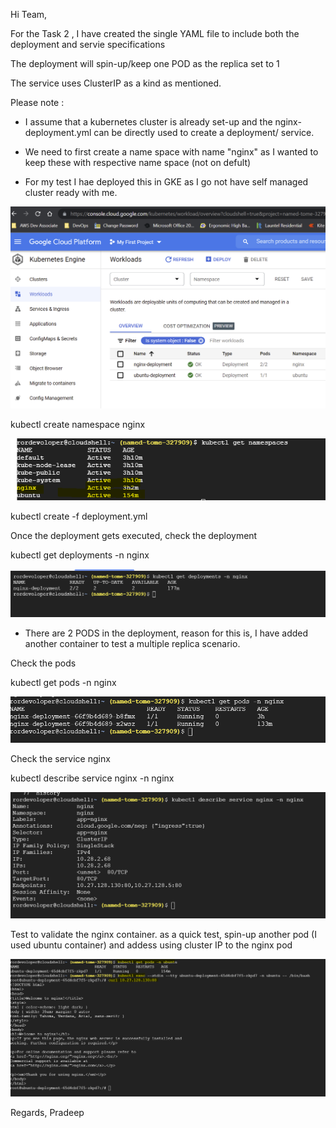 Hi Team,

For the Task 2 , I have created the single YAML file to include both the deployment and servie specifications

The deployment will spin-up/keep one POD as the replica set to 1

The service uses ClusterIP as a kind as mentioned.

Please note :

* I assume that a kubernetes cluster is already set-up and the nginx-deployment.yml can be directly used to create a deployment/ service.

* We need to first create a name space with name "nginx" as I wanted to keep these with respective name space (not on defult)

* For my test I hae deployed this in GKE as I go not have self managed cluster ready with me.

![This is an image](/assets/12.png)

kubectl create namespace nginx

![This is an image](/assets/7.png)


kubectl create -f deployment.yml

Once the deployment gets executed, check the deployment

kubectl get deployments -n nginx

![This is an image](/assets/8.png)

* There are 2 PODS in the deployment, reason for this is, I have added another container to test a multiple replica scenario.

Check the pods

kubectl get pods -n nginx

![This is an image](/assets/9.png)


Check the service nginx 

kubectl describe service nginx -n nginx

![This is an image](/assets/10.png)


Test to validate the nginx container. as a quick test, spin-up another pod (I used ubuntu container) and addess using cluster IP to the nginx pod


![This is an image](/assets/11.png)




Regards,
Pradeep